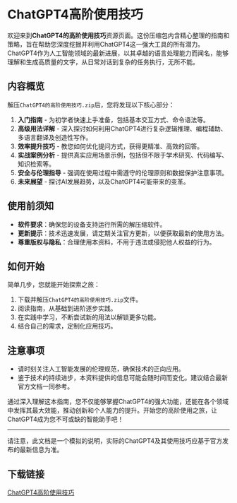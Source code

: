 # ChatGPT4高阶使用技巧

欢迎来到**ChatGPT4的高阶使用技巧**资源页面。这份压缩包内含精心整理的指南和策略，旨在帮助您深度挖掘并利用ChatGPT4这一强大工具的所有潜力。ChatGPT4作为人工智能领域的最新进展，以其卓越的语言处理能力而闻名，能够理解和生成高质量的文字，从日常对话到复杂的任务执行，无所不能。

## 内容概览

解压`ChatGPT4的高阶使用技巧.zip`后，您将发现以下核心部分：

1. **入门指南** - 为初学者快速上手准备，包括基本交互方式、命令语法等。
2. **高级用法详解** - 深入探讨如何利用ChatGPT4进行复杂逻辑推理、编程辅助、多语言翻译及创造性写作。
3. **效率提升技巧** - 教您如何优化提问方式，获得更精准、高效的回答。
4. **实战案例分析** - 提供真实应用场景示例，包括但不限于学术研究、代码编写、知识检索等。
5. **安全与伦理指导** - 强调在使用过程中需遵守的伦理原则和数据保护注意事项。
6. **未来展望** - 探讨AI发展趋势，以及ChatGPT4可能带来的变革。

## 使用前须知

- **软件要求**：确保您的设备支持运行所需的解压缩软件。
- **更新提示**：技术迅速发展，请定期关注官方更新，以便获取最新的使用方法。
- **尊重版权与隐私**：合理使用本资料，不用于违法或侵犯他人权益的行为。

## 如何开始

简单几步，您就能开始探索之旅：
1. 下载并解压`ChatGPT4的高阶使用技巧.zip`文件。
2. 阅读指南，从基础到进阶逐步实践。
3. 在实践中学习，不断尝试新的用法以解锁更多功能。
4. 结合自己的需求，定制化应用技巧。

## 注意事项

- 请时刻关注人工智能发展的伦理规范，确保技术的正向应用。
- 鉴于技术的持续进步，本资料提供的信息可能会随时间而变化。建议结合最新官方文档一同参考。

通过深入理解这本指南，您不仅能够掌握ChatGPT4的强大功能，还能在各个领域中发挥其最大效能，推动创新和个人能力的提升。开始您的高阶使用之旅，让ChatGPT4成为您不可或缺的智能助手吧！

---

请注意，此文档是一个模拟的说明，实际的ChatGPT4及其使用技巧应基于官方发布的最新信息为准。

## 下载链接

[ChatGPT4高阶使用技巧](https://pan.quark.cn/s/bae9ce1f68f2)